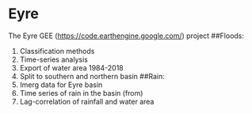 # Eyre
The Eyre GEE (https://code.earthengine.google.com/) project
##Floods:
1. Classification methods
2. Time-series analysis
3. Export of water area 1984-2018
4. Split to southern and northern basin
##Rain:
1. Imerg data for Eyre basin
2. Time series of rain in the basin (from)
3. Lag-correlation of rainfall and water area
